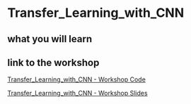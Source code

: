 # Transfer_Learning_with_CNN


## what you will learn


## link to the workshop

[Transfer_Learning_with_CNN - Workshop Code](https://colab.research.google.com/github/TheAIDojo/Workshops/blob/main/Transfer_Learning_with_CNN/Transfer_Learning.ipynb)

[Transfer_Learning_with_CNN - Workshop Slides]()




